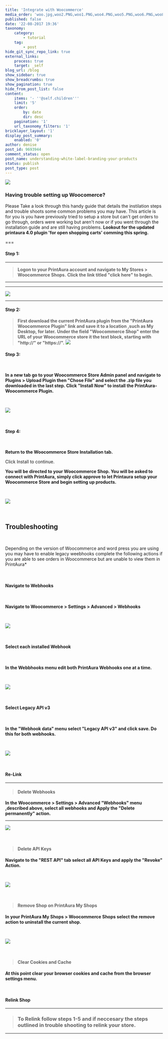 ```yaml
---
title: 'Integrate with Woocommerce'
media_order: 'woo.jpg,woo2.PNG,woo1.PNG,woo4.PNG,woo5.PNG,woo6.PNG,woo8.PNG,woo7.PNG,woo3.PNG,woo9.PNG,woo10.PNG'
published: false
date: '22-08-2017 19:36'
taxonomy:
    category:
        - tutorial
    tag:
        - post
hide_git_sync_repo_link: true
external_links:
    process: true
    target: _self
blog_url: /blog
show_sidebar: true
show_breadcrumbs: true
show_pagination: true
hide_from_post_list: false
content:
    items: '- ''@self.children'''
    limit: '5'
    order:
        by: date
        dir: desc
    pagination: '1'
    url_taxonomy_filters: '1'
bricklayer_layout: '1'
display_post_summary:
    enabled: '0'
author: denise
post_id: 9693944
comment_status: open
post_name: understanding-white-label-branding-your-products
status: publish
post_type: post
---
```


[![](woo.jpg)](/blog/tutorials/integrate-with-woocommerce)

### Having trouble setting up Woocomerce? 

Please Take a look through this handy guide that details the instilation steps and trouble shoots some common problems you may have. This article is for you is you have previously tried to setup a store but can't get orders to go through, orders were working but aren't now or if you went through the installation guide and are still having problems. 
**Lookout for the updated printaura 4.0 plugin 'for open shopping carts' comming this spring.**  

===
#### Step 1:
---
>**Logon to your PrintAura account and navigate to My Stores > Woocommerce Shops.**
**Click the link titled "click here" to begin.**
---
---

![](woo1.PNG)

---
#### Step 2:

>**First download the current PrintAura plugin from the "PrintAura Woocommerce Plugin" link and save it to a location ,such as My Desktop, for later.**
**Under the field "Woocommerce Shop" enter the URL of your Woocommerce store it the text block, starting with "http://" or "https://".**
![](woo1.PNG)

#### Step 3:

&nbsp;

**In a new tab go to your Woocommerce Store Admin panel and navigate to Plugins > Upload Plugin then "Chose File" and select the .zip file you downloaded in the last step. Click "Install Now" to install the PrintAura-Woocommerce Plugin.** 

&nbsp;

![](woo4.PNG)

&nbsp;

#### Step 4:

&nbsp;

**Return to the Woocommerce Store Installation tab.**

Click Install to continue.

**You will be directed to your Woocommerce Shop. You will be asked to connect with PrintAura, simply click approve to let Printaura setup your Woocommerce Store and begin setting up products.**

&nbsp;

![](woo3.PNG)

&nbsp;
&nbsp;
&nbsp;

## Troubleshooting

&nbsp;

Depending on the version of Woocommerce and word press you are using you may have to enable legacy weebhooks complete the following actions if you are able to see orders in Woocommerce but are unable to view them in PrintAura*

&nbsp;

#### Navigate to Webhooks

&nbsp;

**Navigate to Woocommerce > Settings > Advanced > Webhooks**

&nbsp;

![](woo5.PNG)

&nbsp;

#### Select each installed Webhook

&nbsp;

**In the Webbhooks menu edit both PrintAura Webhooks one at a time.**

&nbsp;

![](woo6.PNG)

&nbsp;

#### Select Legacy API v3

&nbsp;

**In the "Webhook data" menu select "Legacy API v3" and click save. Do this for both webhooks.**

&nbsp;

![](woo7.PNG)

&nbsp;
&nbsp;
&nbsp;

#### __**Re-Link**__ 

---

> #### Delete Webhooks                                                                                                                          
**In the Woocommerce > Settings > Advanced "Webhooks" menu ,described above, select all webhooks and Apply the "Delete permanently" action.** 

 ---
 
![](woo9.PNG)

&nbsp;

>#### Delete API Keys
**Navigate to the "REST API" tab select all API Keys and apply the "Revoke" Action.**

&nbsp;

![](woo10.PNG)

&nbsp;

>#### Remove Shop on PrintAura My Shops
**In your PrintAura My Shops > Woocommerce Shops select the remove action to uninstall the current shop.** 

&nbsp;

![](woo8.PNG)

&nbsp;

>#### Clear Cookies and Cache
**At this point clear your browser cookies and cache from the browser settings menu.**

&nbsp;
&nbsp;

#### Relink Shop
---
>### To Relink follow steps 1-5 and if neccesary the steps outlined in trouble shooting to relink your store. 
---
&nbsp;
&nbsp;
